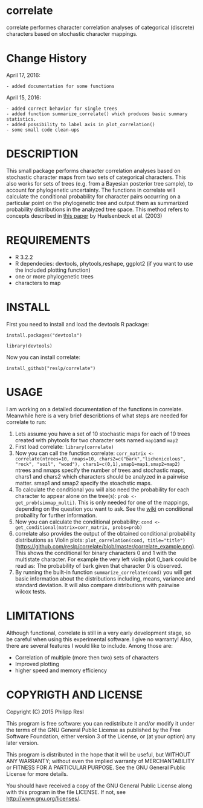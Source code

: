 correlate
=========

correlate performes character correlation analyses of categorical (discrete) characters based on stochastic character mappings.

Change History
=================
April 17, 2016:

	- added documentation for some functions


April 15, 2016:

	- added correct behavior for single trees
	- added function summarize_correlate() which produces basic summary statistics.
	- added possibility to label axis in plot_correlation()
	- some small code clean-ups


DESCRIPTION
===========

This small package performs character correlation analyses based on stochastic character maps from two sets of categorical characters. This also works for sets of trees (e.g. from a Bayesian posterior tree sample), to account for phylogenetic uncertainty. The functions in correlate will calculate the conditional probability for character pairs occurring on a particular point on the phylogenetic tree and output them as summarized probability distributions in the analyzed tree space. This method refers to concepts described in [this paper](http://sysbio.oxfordjournals.org/content/52/2/131.short) by Huelsenbeck et al. (2003) 


REQUIREMENTS
============

- R 3.2.2
- R dependecies: devtools, phytools,reshape, ggplot2 (if you want to use the included plotting function)
- one or more phylogenetic trees
- characters to map


INSTALL
========

First you need to install and load the devtools R package:

`install.packages("devtools") `

`library(devtools) `


Now you can install correlate:

`install_github("reslp/correlate")`





USAGE
=====
I am working on a detailed documentation of the functions in correlate. Meanwhile here is a very brief describtions of what steps are needed for correlate to run:

1. Lets assume you have a set of 10 stochastic maps for each of 10 trees created with phytools for two character sets named `map1`and `map2` 
2. First load correlate: `library(correlate)`
3. Now you can call the function correlate:
`corr_matrix <- correlate(ntrees=10, nmaps=10, chars2=c("bark","lichenicolous", "rock", "soil", "wood"), chars1=c(0,1),smap1=map1,smap2=map2)` 
ntrees and nmaps specify the number of trees and stochastic maps, chars1 and chars2 which characters should be analyzed in a pairwise matter. smap1 and smap2 specify the stoachstic maps.
4. To calculate the conditional you will also need the probability for each character to appear alone on the tree(s): `prob <- get_prob(simmap_multi)`. This is only needed for one of the mappings, depending on the question you want to ask. See the [wiki](https://en.wikipedia.org/wiki/Conditional_probability) on conditional probaility for further information.
5. Now you can calculate the conditional probability: `cond <- get_conditional(matrix=corr_matrix, probs=prob)`
6. correlate also provides the output of the obtained conditional probability distributions as Violin plots: `plot_correlation(cond, title="title")`
(https://github.com/reslp/correlate/blob/master/correlate_example.png). This shows the conditional for binary characters 0 and 1 with the multistate character. For example the very left violin plot 0_bark could be read as: The probability of bark given that character 0 is observed.
7. By running the built-in function `summarize_correlate(cond)` you will get basic information about the distributions including, means, variance and standard deviation. It will also compare distributions with pairwise wilcox tests.


LIMITATIONS
===========
Although functional, correlate is still in a very early development stage, so be careful when using this experimental software. I give no warranty! Also, there are several features I would like to include. Among those are:

- Correlation of multiple (more then two) sets of characters
- Improved plotting
- higher speed and memory efficiency



COPYRIGTH AND LICENSE
=====================

Copyright (C) 2015 Philipp Resl

This program is free software: you can redistribute it and/or modify it under the terms of the GNU General Public License as published by the Free Software Foundation, either version 3 of the License, or (at your option) any later version.

This program is distributed in the hope that it will be useful, but WITHOUT ANY WARRANTY; without even the implied warranty of MERCHANTABILITY or FITNESS FOR A PARTICULAR PURPOSE. See the GNU General Public License for more details.

You should have received a copy of the GNU General Public License along with this program in the file LICENSE. If not, see http://www.gnu.org/licenses/.
